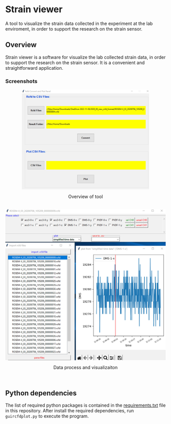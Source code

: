 # Strain viewer

A tool to visualize the strain data collected in the experiment at the lab enviroment, in order to support the research on the strain sensor.

## Overview

Strain viewer is a software for visualize the lab collected strain data, in order to support the research on the strain sensor. It is a convenient and straightforward application.

### Screenshots

<div align = "center">
  <img align = "center" width = "400" src = "/assets/image1.jpg">
<p align = "center">Overview of tool</p> <br>
    <img align = "center" width = "600" src = "/assets/image2.jpg"/>
        <p align = "center"> Data process and visualizaiton</p><br>     
</div>

## Python dependencies

The list of required python packages is contained in the [requirements.txt](requirements.txt) file in this repository. After install the required dependencies, run `guircfdplot.py` to execute the program.
